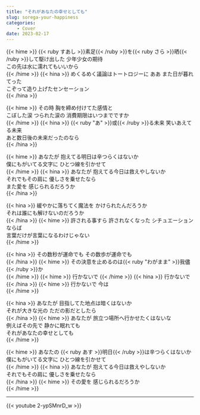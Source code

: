 ```yaml
---
title: "それがあなたの幸せとしても"
slug: sorega-your-happiness
categories:
    - Cover
date: 2023-02-17
---
```


{{< hime >}}
{{< ruby すあし >}}素足{{< /ruby >}}を{{< ruby さら >}}晒{{< /ruby >}}して駆け出した 少年少女の期待  
この先は水に濡れてもいいから  
{{< /hime >}}
{{< hina >}}
めくるめく議論はトートロジーに ああ また日が暮れてった  
こぞって造り上げたセンセーション  
{{< /hina >}}

{{< hime >}}
その時 胸を締め付けてた感情と  
こぼした涙 つられた涙の 消費期限はいつまでですか  
{{< /hime >}}
{{< hina >}}
{{< ruby "あ" >}}或{{< /ruby >}}る未来 笑いあえてる未来  
あと数日後の未来だったのなら  
{{< /hina >}}

{{< hime >}}
あなたが 抱えてる明日は辛つらくはないか  
僕にもがいてる文字に ひとつ線を引かせて  
{{< /hime >}}
{{< hina >}}
あなたが 抱えてる今日は救えやしないか  
それでもその肩に 優しさを乗せたなら  
また愛を 感じられるだろうか  
{{< /hina >}}

{{< hina >}}
緩やかに落ちてく魔法を かけられたんだろうか  
それは誰にも解けないのだろうか  
{{< /hina >}}
{{< hime >}}
許される事すら 許されなくなった シチュエーションならば  
言葉だけが言葉になるわけじゃない  
{{< /hime >}}

{{< hina >}}
その数秒が運命でも その数歩が運命でも  
{{< /hina >}}
{{< hime >}}
その決意を止めるのは{{< ruby "わがまま" >}}我儘{{< /ruby >}}か  
{{< /hime >}}
{{< hime >}}
行かないで 
{{< /hime >}}
{{< hina >}}
行かないで 
{{< /hina >}}
{{< hime >}}
行かないで 今は  
{{< /hime >}}

{{< hina >}}
あなたが 目指してた地点は暗くはないか  
それが大きな光の ただの影だとしたら  
{{< /hina >}}
{{< hime >}}
あなたが 旅立つ場所へ行かせたくはないな  
例えばその先で 静かに眠れても  
それがあなたの幸せとしても  
{{< /hime >}}

{{< hime >}}
あなたの {{< ruby あす >}}明日{{< /ruby >}}は辛つらくはないか  
僕にもがいてる文字に ひとつ線を引かせて  
{{< /hime >}}
{{< hina >}}
あなたが 抱えてる今日は救えやしないか  
それでもその肩に 優しさを乗せたなら  
{{< /hina >}}
{{< hime >}}
その愛を 感じられるだろうか  
{{< /hime >}}

---

{{< youtube 2-ypSMnrD_w >}}